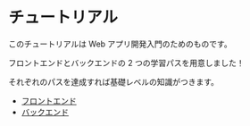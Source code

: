 # チュートリアル

このチュートリアルは Web アプリ開発入門のためのものです。

フロントエンドとバックエンドの 2 つの学習パスを用意しました！

それぞれのパスを達成すれば基礎レベルの知識がつきます。

- [フロントエンド](frontend/index.md)
- [バックエンド](backend/index.md)
